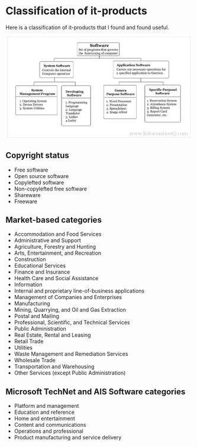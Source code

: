 # Classification of it-products
Here is a classification of it-products that I found and found useful.


![Computer-Software-Types-of-Software.jpg](classification/files/Computer-Software-Types-of-Software.jpg)

## Copyright status
* Free software
* Open source software
* Copylefted software
* Non-copylefted free software
* Shareware
* Freeware

## Market-based categories
* Accommodation and Food Services
* Administrative and Support
* Agriculture, Forestry and Hunting
* Arts, Entertainment, and Recreation
* Construction
* Educational Services
* Finance and Insurance
* Health Care and Social Assistance
* Information
* Internal and proprietary line-of-business applications
* Management of Companies and Enterprises
* Manufacturing
* Mining, Quarrying, and Oil and Gas Extraction
* Postal and Mailing
* Professional, Scientific, and Technical Services
* Public Administration
* Real Estate, Rental and Leasing
* Retail Trade
* Utilities
* Waste Management and Remediation Services
* Wholesale Trade
* Transportation and Warehousing
* Other Services (except Public Administration)

## Microsoft TechNet and AIS Software categories
* Platform and management
* Education and reference
* Home and entertainment
* Content and communications
* Operations and professional
* Product manufacturing and service delivery